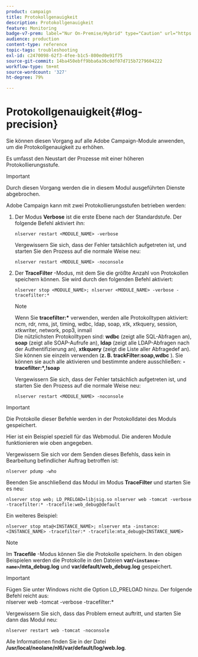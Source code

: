 ```yaml
---
product: campaign
title: Protokollgenauigkeit
description: Protokollgenauigkeit
feature: Monitoring
badge-v7-prem: label="Nur On-Premise/Hybrid" type="Caution" url="https://experienceleague.adobe.com/docs/campaign-classic/using/installing-campaign-classic/architecture-and-hosting-models/hosting-models-lp/hosting-models.html?lang=de" tooltip="Gilt nur für Hybrid- und On-Premise-Bereitstellungen"
audience: production
content-type: reference
topic-tags: troubleshooting
exl-id: c2470098-62f3-4fee-b1c5-800ed0e91f75
source-git-commit: 14ba450ebff9bba6a36c0df07d715b7279604222
workflow-type: tm+mt
source-wordcount: '327'
ht-degree: 79%

---
```


# Protokollgenauigkeit{#log-precision}



Sie können diesen Vorgang auf alle Adobe Campaign-Module anwenden, um die Protokollgenauigkeit zu erhöhen.

Es umfasst den Neustart der Prozesse mit einer höheren Protokollierungsstufe.

>[!IMPORTANT]
>
>Durch diesen Vorgang werden die in diesem Modul ausgeführten Dienste abgebrochen.

Adobe Campaign kann mit zwei Protokollierungsstufen betrieben werden:

1. Der Modus **Verbose** ist die erste Ebene nach der Standardstufe. Der folgende Befehl aktiviert ihn:

   ```
   nlserver restart <MODULE_NAME> -verbose 
   ```

   Vergewissern Sie sich, dass der Fehler tatsächlich aufgetreten ist, und starten Sie den Prozess auf die normale Weise neu:

   ```
   nlserver restart <MODULE_NAME> -noconsole
   ```

1. Der **TraceFilter** -Modus, mit dem Sie die größte Anzahl von Protokollen speichern können. Sie wird durch den folgenden Befehl aktiviert:

   ```
   nlserver stop <MODULE_NAME>; nlserver <MODULE_NAME> -verbose -tracefilter:*
   ```

   >[!NOTE]
   >
   >Wenn Sie **tracefilter:&#42;** verwenden, werden alle Protokolltypen aktiviert: ncm, rdr, nms, jst, timing, wdbc, ldap, soap, xtk, xtkquery, session, xtkwriter, network, pop3, inmail\
   Die nützlichsten Protokolltypen sind: **wdbc** (zeigt alle SQL-Abfragen an), **soap** (zeigt alle SOAP-Aufrufe an), **ldap** (zeigt alle LDAP-Abfragen nach der Authentifizierung an), **xtkquery** (zeigt die Liste aller Abfragedef an).\
   Sie können sie einzeln verwenden (**z. B. trackFilter:soap,wdbc** ). Sie können sie auch alle aktivieren und bestimmte andere ausschließen: **-tracefilter:&#42;,!soap**

   Vergewissern Sie sich, dass der Fehler tatsächlich aufgetreten ist, und starten Sie den Prozess auf die normale Weise neu:

   ```
   nlserver restart <MODULE_NAME> -noconsole
   ```

>[!IMPORTANT]
>
Die Protokolle dieser Befehle werden in der Protokolldatei des Moduls gespeichert.

Hier ist ein Beispiel speziell für das Webmodul. Die anderen Module funktionieren wie oben angegeben.

Vergewissern Sie sich vor dem Senden dieses Befehls, dass kein in Bearbeitung befindlicher Auftrag betroffen ist:

```
nlserver pdump -who
```

Beenden Sie anschließend das Modul im Modus **TraceFilter** und starten Sie es neu:

```
nlserver stop web; LD_PRELOAD=libjsig.so nlserver web -tomcat -verbose -tracefilter:* -tracefile:web_debug@default
```

Ein weiteres Beispiel:

```
nlserver stop mta@<INSTANCE_NAME>; nlserver mta -instance:<INSTANCE_NAME> -tracefilter:* -tracefile:mta_debug@<INSTANCE_NAME>
```

>[!NOTE]
>
Im **Tracefile** -Modus können Sie die Protokolle speichern. In den obigen Beispielen werden die Protokolle in den Dateien **var/`<instance-name>`/mta_debug.log** und **var/default/web_debug.log** gespeichert.

>[!IMPORTANT]
>
Fügen Sie unter Windows nicht die Option LD_PRELOAD hinzu. Der folgende Befehl reicht aus:\
nlserver web -tomcat -verbose -tracefilter:&#42;

Vergewissern Sie sich, dass das Problem erneut auftritt, und starten Sie dann das Modul neu:

```
nlserver restart web -tomcat -noconsole
```

Alle Informationen finden Sie in der Datei **/usr/local/neolane/nl6/var/default/log/web.log**.
